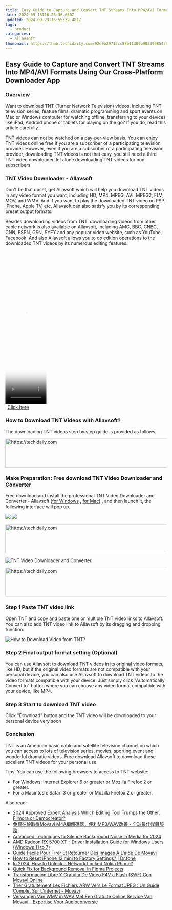 ```yaml
---
title: Easy Guide to Capture and Convert TNT Streams Into MP4/AVI Formats Using Our Cross-Platform Downloader App
date: 2024-09-18T16:26:36.660Z
updated: 2024-09-23T16:55:32.481Z
tags:
  - product
categories:
  - allavsoft
thumbnail: https://thmb.techidaily.com/92e9b29713cc88b11300b903399854331375d2de8a951965b47ae1bc4c0fa3c6.jpg
---
```


## Easy Guide to Capture and Convert TNT Streams Into MP4/AVI Formats Using Our Cross-Platform Downloader App

### Overview

Want to download TNT (Turner Network Television) videos, including TNT television series, feature films, dramatic programming and sport events on Mac or Windows computer for watching offline, transferring to your devices like iPad, Android phone or tablets for playing on the go? If you do, read this article carefully.

TNT videos can not be watched on a pay-per-view basis. You can enjoy TNT videos online free if you are a subscriber of a participating television provider. However, even if you are a subscriber of a participating television provider, downloading TNT videos is not that easy, you still need a third TNT video downloader, let alone downloading TNT videos for non-subscribers.

### TNT Video Downloader - Allavsoft

Don't be that upset, get Allavsoft which will help you download TNT videos in any video format you want, including HD, MP4, MPEG, AVI, MPEG2, FLV, MOV, and WMV. And if you want to play the downloaded TNT video on PSP. iPhone, Apple TV, etc, Allavsoft can also satisfy you by its corresponding preset output formats.

Besides downloading videos from TNT, downloading videos from other cable network is also available on Allavsoft, including AMC, BBC, CNBC, CNN, ESPN, GSN, SYFY and any popular video website, such as YouTube, Facebook. And also Allavsoft allows you to do edition operations to the downloaded TNT videos by its numerous editing features.

<!-- affiliate ads begin -->
<span id="1993654">
					<video width="128" height="480" style="cursor:pointer"
           poster="//a.impactradius-go.com/display-clicktoplayimage/1993654.png"
           onclick="if(!this.playClicked){this.play();this.setAttribute('controls',true);this.playClicked=true;}">
	   <source src="//a.impactradius-go.com/display-ad/22993-1993654">
	   <img src="//a.impactradius-go.com/display-clicktoplayimage/1993654.png" style="border: none; height: 100%; width: 100%; object-fit: contain">
	</video>
	<div style="width:80px;text-align:center"><a href="javascript:window.open(decodeURIComponent('https%3A%2F%2Fhomestyler.sjv.io%2Fc%2F5597632%2F1993654%2F22993'), '_blank');void(0);">Click here</a></div>
</span>
<img height="0" width="0" src="https://imp.pxf.io/i/5597632/1993654/22993" style="position:absolute;visibility:hidden;" border="0" />
<!-- affiliate ads end -->

### How to Download TNT Videos with Allavsoft?

The downloading TNT videos step by step guide is provided as follows

<!-- affiliate ads begin -->
<a href="https://aligracehair.sjv.io/c/5597632/1948881/19272" target="_top" id="1948881">
  <img src="//a.impactradius-go.com/display-ad/19272-1948881" border="0" alt="https://techidaily.com" width="728" height="90"/>
</a>
<img height="0" width="0" src="https://aligracehair.sjv.io/i/5597632/1948881/19272" style="position:absolute;visibility:hidden;" border="0" />
<!-- affiliate ads end -->

### Make Preparation: Free download TNT Video Downloader and Converter

Free download and install the professional TNT Video Downloader and Converter - Allavsoft ([for Windows](https://tools.techidaily.com/allavsoft/products/) , [for Mac](https://tools.techidaily.com/allavsoft/products/)) , and then launch it, the following interface will pop up.

[![](https://www.allavsoft.com/how-to/../images/how-to/free-download-win.jpg)](https://tools.techidaily.com/allavsoft/products/) [![](https://www.allavsoft.com/how-to/../images/how-to/free-download-mac.jpg)](https://tools.techidaily.com/allavsoft/products/)

<!-- affiliate ads begin -->
<a href="https://unicoeye.pxf.io/c/5597632/2134241/18498" target="_top" id="2134241">
  <img src="//a.impactradius-go.com/display-ad/18498-2134241" border="0" alt="https://techidaily.com" width="728" height="90"/>
</a>
<img height="0" width="0" src="https://unicoeye.pxf.io/i/5597632/2134241/18498" style="position:absolute;visibility:hidden;" border="0" />
<!-- affiliate ads end -->

![TNT Video Downloader and Converter](https://www.allavsoft.com/how-to/../images/allavsoft/screen-shot-600.jpg)

<!-- affiliate ads begin -->
<a href="https://ephamedtechinc.pxf.io/c/5597632/2130532/26400" target="_top" id="2130532">
  <img src="//a.impactradius-go.com/display-ad/26400-2130532" border="0" alt="https://techidaily.com" width="728" height="90"/>
</a>
<img height="0" width="0" src="https://ephamedtechinc.pxf.io/i/5597632/2130532/26400" style="position:absolute;visibility:hidden;" border="0" />
<!-- affiliate ads end -->

### Step 1 Paste TNT video link

Open TNT and copy and paste one or multiple TNT video links to Allavsoft. You can also add TNT video link to Allavsoft by its dragging and dropping function.

![How to Download Video from TNT?](https://www.allavsoft.com/how-to/../images/how-to/download-rtmp-video/download-rtmp-video.jpg)

### Step 2 Final output format setting (Optional)

You can use Allavsoft to download TNT videos in its original video formats, like HD, but if the original video formats are not compatible with your personal device, you can also use Allavsoft to download TNT videos to the video formats compatible with your device. Just simply click "Automatically Convert to" button where you can choose any video format compatible with your device, like MP4.

### Step 3 Start to download TNT video

Click "Download" button and the TNT video will be downloaded to your personal device very soon

### Conclusion

TNT is an American basic cable and satellite television channel on which you can access to lots of television series, movies, sporting event and wonderful dramatic videos. Free download Allavsoft to download these excellent TNT videos for your personal use.

Tips: You can use the following browsers to access to TNT website:

* For Windows: Internet Explorer 6 or greater or Mozilla Firefox 2 or greater.
* For a Macintosh: Safari 3 or greater or Mozilla Firefox 2 or greater.

<ins class="adsbygoogle"
     style="display:block"
     data-ad-format="autorelaxed"
     data-ad-client="ca-pub-7571918770474297"
     data-ad-slot="1223367746"></ins>

<ins class="adsbygoogle"
     style="display:block"
     data-ad-client="ca-pub-7571918770474297"
     data-ad-slot="8358498916"
     data-ad-format="auto"
     data-full-width-responsive="true"></ins>

<span class="atpl-alsoreadstyle">Also read:</span>
<div><ul>
<li><a href="https://visual-screen-recording.techidaily.com/2024-approved-expert-analysis-which-editing-tool-trumps-the-other-filmora-or-democreator/"><u>2024 Approved Expert Analysis Which Editing Tool Trumps the Other, Filmora or Democreator?</u></a></li>
<li><a href="https://win-comparisons.techidaily.com/movavi-m4amp3wav/"><u>免費在線取得Movavi M4A編解碼器，便利MP3/WAV改善 - 全球最佳媒體服務</u></a></li>
<li><a href="https://screen-activity-recording.techidaily.com/advanced-techniques-to-silence-background-noise-in-media-for-2024/"><u>Advanced Techniques to Silence Background Noise in Media for 2024</u></a></li>
<li><a href="https://win-dash.techidaily.com/amd-radeon-rx-5700-xt-driver-installation-guide-for-windows-users-windows-11-to-7/"><u>AMD Radeon RX 5700 XT - Driver Installation Guide for Windows Users (Windows 11 to 7)</u></a></li>
<li><a href="https://win-comparisons.techidaily.com/guide-facile-pour-tirer-et-retourner-des-images-a-laide-de-movavi/"><u>Guide Facile Pour Tirer Et Retourner Des Images À L'aide De Movavi</u></a></li>
<li><a href="https://blog-min.techidaily.com/how-to-reset-iphone-12-mini-to-factory-settings-drfone-by-drfone-ios-system-repair-ios-system-repair/"><u>How to Reset iPhone 12 mini to Factory Settings? | Dr.fone</u></a></li>
<li><a href="https://easy-unlock-android.techidaily.com/in-2024-how-to-unlock-a-network-locked-nokia-phone-by-drfone-android/"><u>In 2024, How to Unlock a Network Locked Nokia Phone?</u></a></li>
<li><a href="https://extra-hints.techidaily.com/quick-fix-for-background-removal-in-figma-projects/"><u>Quick Fix for Background Removal in Figma Projects</u></a></li>
<li><a href="https://win-comparisons.techidaily.com/transformacion-libre-y-gratuita-de-video-f4v-a-flash-swf-con-movavi-online/"><u>Transformación Libre Y Gratuita De Video F4V a Flash (SWF) Con Movavi Online</u></a></li>
<li><a href="https://win-comparisons.techidaily.com/trier-gratuitement-les-fichiers-arw-vers-le-format-jpeg-un-guide-complet-sur-linternet-movavi/"><u>Trier Gratuitement Les Fichiers ARW Vers Le Format JPEG : Un Guide Complet Sur L'internet - Movavi</u></a></li>
<li><a href="https://win-comparisons.techidaily.com/vervangen-van-wmv-in-wav-met-een-gratuite-online-service-van-movavi-expertise-voor-audioconversie/"><u>Vervangen Van WMV in WAV Met Een Gratuite Online Service Van Movavi - Expertise Voor Audioconversie</u></a></li>
</ul></div>

